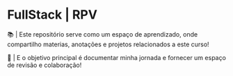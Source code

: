 # FullStack | RPV

📚 | Este repositório serve como um espaço de aprendizado, onde compartilho materias, anotações e projetos relacionados a este curso! 

🚀 | E o objetivo principal é documentar minha jornada e fornecer um espaço de revisão e colaboração!
